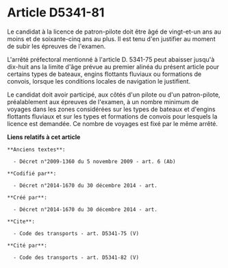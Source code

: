 # Article D5341-81

Le candidat à la licence de patron-pilote doit être âgé de vingt-et-un ans au moins et de soixante-cinq ans au plus. Il est
tenu d'en justifier au moment de subir les épreuves de l'examen. 

L'arrêté préfectoral mentionné à l'article D. 5341-75 peut abaisser jusqu'à dix-huit ans la limite d'âge prévue au premier
alinéa du présent article pour certains types de bateaux, engins flottants fluviaux ou formations de convois, lorsque les
conditions locales de navigation le justifient. 

Le candidat doit avoir participé, aux côtés d'un pilote ou d'un patron-pilote, préalablement aux épreuves de l'examen, à un
nombre minimum de voyages dans les zones considérées sur les types de bateaux et d'engins flottants fluviaux et sur les types
et formations de convois pour lesquels la licence est demandée. Ce nombre de voyages est fixé par le même arrêté.

**Liens relatifs à cet article**

	**Anciens textes**:

	  - Décret n°2009-1360 du 5 novembre 2009 - art. 6 (Ab)

	**Codifié par**:

	  - Décret n°2014-1670 du 30 décembre 2014 - art.

	**Créé par**:

	  - Décret n°2014-1670 du 30 décembre 2014 - art.

	**Cite**:

	  - Code des transports - art. D5341-75 (V)

	**Cité par**:

	  - Code des transports - art. D5341-82 (V)
